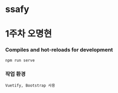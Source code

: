 # ssafy

# 1주차 오명현


### Compiles and hot-reloads for development
```
npm run serve
```

### 작업 환경 
```
Vuetify, Bootstrap 사용 
```


